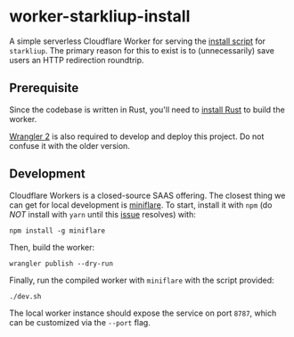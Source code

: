 # worker-starkliup-install

A simple serverless Cloudflare Worker for serving the [install script](https://github.com/xJonathanLEI/starkli/blob/master/starkliup/install) for `starkliup`. The primary reason for this to exist is to (unnecessarily) save users an HTTP redirection roundtrip.

## Prerequisite

Since the codebase is written in Rust, you'll need to [install Rust](https://www.rust-lang.org/tools/install) to build the worker.

[Wrangler 2](https://github.com/cloudflare/wrangler2) is also required to develop and deploy this project. Do not confuse it with the older version.

## Development

Cloudflare Workers is a closed-source SAAS offering. The closest thing we can get for local development is [miniflare](https://github.com/cloudflare/miniflare). To start, install it with `npm` (do _NOT_ install with `yarn` until this [issue](https://github.com/cloudflare/miniflare/issues/454) resolves) with:

```console
npm install -g miniflare
```

Then, build the worker:

```console
wrangler publish --dry-run
```

Finally, run the compiled worker with `miniflare` with the script provided:

```console
./dev.sh
```

The local worker instance should expose the service on port `8787`, which can be customized via the `--port` flag.
